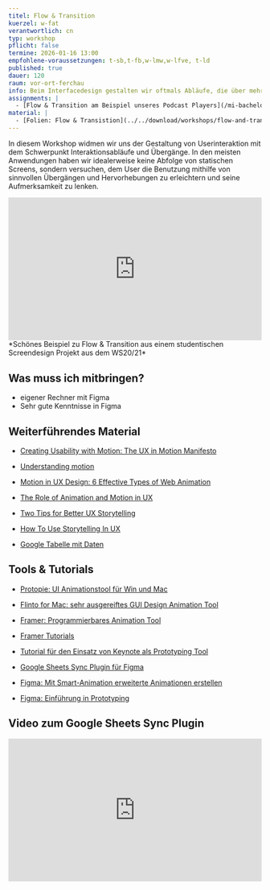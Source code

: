 ```yaml
---
titel: Flow & Transition
kuerzel: w-fat
verantwortlich: cn
typ: workshop
pflicht: false
termine: 2026-01-16 13:00
empfohlene-voraussetzungen: t-sb,t-fb,w-lmw,w-lfve, t-ld
published: true
dauer: 120
raum: vor-ort-ferchau
info: Beim Interfacedesign gestalten wir oftmals Abläufe, die über mehrere Screens gehen. Was gibt es hier zu beachten?
assignments: |
  - [Flow & Transition am Beispiel unseres Podcast Players](/mi-bachelor-screendesign/assignments/flow-and-transition/)
material: |
  - [Folien: Flow & Transistion](../../download/workshops/flow-and-transition/workshop-flow-and-transition.pdf)
---
```


In diesem Workshop widmen wir uns der Gestaltung von Userinteraktion mit dem Schwerpunkt Interaktionsabläufe und Übergänge. In den meisten Anwendungen haben wir idealerweise keine Abfolge von statischen Screens, sondern versuchen, dem User die Benutzung mithilfe von sinnvollen Übergängen und Hervorhebungen zu erleichtern und seine Aufmerksamkeit zu lenken.



<iframe style="width:100%; aspect-ratio: 16/9" src="https://www.youtube.com/embed/0y2NWISZONI?si=2yXK9Qbci3208tlz" title="YouTube video player" frameborder="0" allow="accelerometer; autoplay; clipboard-write; encrypted-media; gyroscope; picture-in-picture; web-share" referrerpolicy="strict-origin-when-cross-origin" allowfullscreen></iframe>
*Schönes Beispiel zu Flow & Transition aus einem studentischen Screendesign Projekt aus dem WS20/21*



## Was muss ich mitbringen?
- eigener Rechner mit Figma
- Sehr gute Kenntnisse in Figma

## Weiterführendes Material
- [Creating Usability with Motion: The UX in Motion Manifesto](https://medium.com/ux-in-motion/creating-usability-with-motion-the-ux-in-motion-manifesto-a87a4584ddc)
- [Understanding motion](https://material.io/design/motion/understanding-motion.html#principles)
- [Motion in UX Design: 6 Effective Types of Web Animation](https://blog.tubikstudio.com/web-animation/)
- [The Role of Animation and Motion in UX](https://www.nngroup.com/articles/animation-purpose-ux/)
- [Two Tips for Better UX Storytelling](https://www.nngroup.com/articles/two-tips-better-ux-storytelling/)
- [How To Use Storytelling In UX](https://www.smashingmagazine.com/2022/04/use-storytelling-ux/)


- [Google Tabelle mit Daten](https://docs.google.com/spreadsheets/d/1cNWdVcJ7_LBgH3YxF-VcbNx0RGr9kudf6qnl4rmFLR8/edit?usp=sharing)

## Tools & Tutorials
- [Protopie: UI Animationstool für Win und Mac](https://www.protopie.io/)
- [Flinto for Mac: sehr ausgereiftes GUI Design Animation Tool](https://www.flinto.com)
- [Framer: Programmierbares Animation Tool](https://framer.com/)
- [Framer Tutorials](https://framer.com/getstarted/guide/)
- [Tutorial für den Einsatz von Keynote als Prototyping Tool](https://www.smashingmagazine.com/2015/08/animating-in-keynote/)
- [Google Sheets Sync Plugin für Figma](https://www.figma.com/community/plugin/735770583268406934/google-sheets-sync)

- [Figma: Mit Smart-Animation erweiterte Animationen erstellen](https://help.figma.com/hc/de/articles/360039818874-Mit-Smart-Animation-erweiterte-Animationen-erstellen)
- [Figma: Einführung in Prototyping](https://help.figma.com/hc/de/articles/360040314193-Einführung-in-Prototyping-in-Figma/)



## Video zum Google Sheets Sync Plugin

<iframe style="width:100%; aspect-ratio: 16/9"  src="https://www.youtube.com/embed/aaugAwZU1hQ?si=x_NI42cc5ORRfX6V" title="YouTube video player" frameborder="0" allow="accelerometer; autoplay; clipboard-write; encrypted-media; gyroscope; picture-in-picture; web-share" referrerpolicy="strict-origin-when-cross-origin" allowfullscreen></iframe>
<!--
- [Flow & Transition am Beispiel einer kleinen Audio App](/mi-bachelor-screendesign/assignments/workshop-flow-and-transition/)
-->
<!--
## Übungen
In der heutigen Session soll folgende Aufgabe bearbeitet werden, die Sie im [Ilias](https://ilias.th-koeln.de/goto.php?target=exc_1422052&client_id=ILIAS_FH_Koeln) hochladen können:
- [Flow & Transition](/mi-bachelor-screendesign/assignments/workshop-007-flow-transition/). Hier reicht es aus, wenn Sie einen Link zu Ihrem Prototypen einfügen.-->

<!-- ## Upload
Bitte laden Sie Ihre Ergebnisse aus diesem Workshop bis zum **27.01.2022 0:00 Uhr** im [Ilias](https://ilias.th-koeln.de/goto.php?target=exc_1422052&client_id=ILIAS_FH_Koeln) hoch.
-->

<!--
## Sie haben keinen Rechner?
Kein Problem, denn wir haben welche. Allerdings nur Macs. Uuuuuhh. Wenn Sie einen brauchen, bitte rechtzeitig an Volker Schaefer wenden. Unsere Rechner können nur für die Workshops und Trainings ausgeliehen werden. Im MI Pool stehen aber immer Rechner für Sie bereit.
-->

